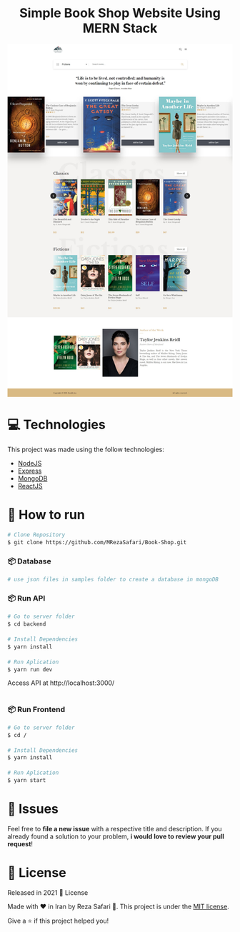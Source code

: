 <h1 align="center">Simple Book Shop Website Using MERN Stack</h1>

![Alt text](/samples/home.jpg)

# :computer: Technologies

This project was made using the follow technologies:

- [NodeJS](https://nodejs.org/en/)
- [Express](https://expressjs.com/)
- [MongoDB](https://docs.mongodb.com/)
- [ReactJS](https://reactjs.org/)

# :construction_worker: How to run

```bash
# Clone Repository
$ git clone https://github.com/MRezaSafari/Book-Shop.git
```

### 📦 Database

```bash
# use json files in samples folder to create a database in mongoDB
```

### 📦 Run API

```bash
# Go to server folder
$ cd backend

# Install Dependencies
$ yarn install

# Run Aplication
$ yarn run dev
```

Access API at http://localhost:3000/

#

### 📦 Run Frontend

```bash
# Go to server folder
$ cd /

# Install Dependencies
$ yarn install

# Run Aplication
$ yarn start
```

# :bug: Issues

Feel free to **file a new issue** with a respective title and description. If you already found a solution to your problem, **i would love to review your pull request**!

# :closed_book: License

Released in 2021 :closed_book: License

Made with ❤️ in Iran by Reza Safari 🚀.
This project is under the [MIT license](https://opensource.org/licenses/MIT).

Give a ⭐️ if this project helped you!
